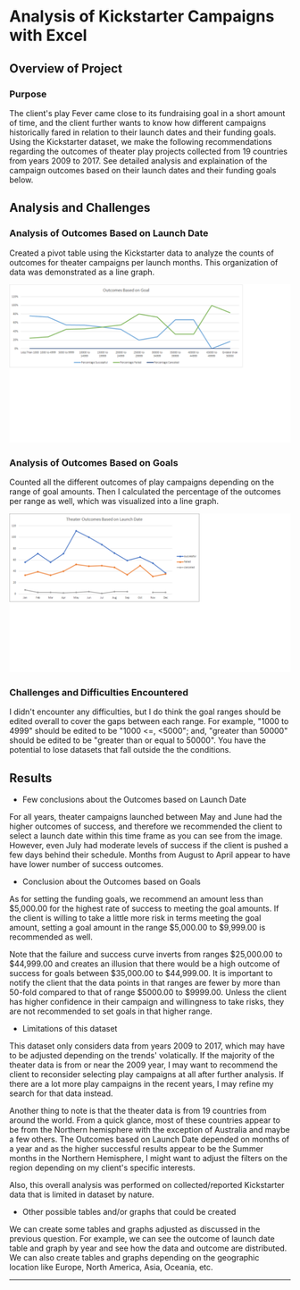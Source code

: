 # Analysis of Kickstarter Campaigns with Excel

## Overview of Project

### Purpose
  
The client's play Fever came close to its fundraising goal in a short amount of time, and the client further wants to know how different campaigns historically fared in relation to their launch dates and their funding goals. Using the Kickstarter dataset, we make the following recommendations regarding the outcomes of theater play projects collected from 19 countries  from years 2009 to 2017. See detailed analysis and explaination of the campaign outcomes based on their launch dates and their funding goals below. 
  
## Analysis and Challenges
  
### Analysis of Outcomes Based on Launch Date
  
Created a pivot table using the Kickstarter data to analyze the counts of outcomes for theater campaigns per launch months. This organization of data was demonstrated as a line graph.
  
![Outcomes_vs_Goals.png](Resources/Outcomes_vs_Goals.png)

### Analysis of Outcomes Based on Goals
  
Counted all the different outcomes of play campaigns depending on the range of goal amounts. Then I calculated the percentage of the outcomes per range as well, which was visualized into a line graph. 
  
![Theater_Outcomes_vs_Launch](Resources/Theater_Outcomes_vs_Launch.png)

### Challenges and Difficulties Encountered
  
I didn't encounter any difficulties, but I do think the goal ranges should be edited overall to cover the gaps between each range. For example, "1000 to 4999" should be edited to be "1000 <=, <5000"; and, "greater than 50000" should be edited to be "greater than or equal to 50000". You have the potential to lose datasets that fall outside the the conditions.
  
## Results
  
- Few conclusions about the Outcomes based on Launch Date
  
For all years, theater campaigns launched between May and June had the higher outcomes of success, and therefore we recommended the client to select a launch date within this time frame as you can see from the image. However, even July had moderate levels of success if the client is pushed a few days behind their schedule. Months from August to April appear to have have lower number of success outcomes.  
  
- Conclusion about the Outcomes based on Goals
  
As for setting the funding goals, we recommend an amount less than $5,000.00 for the highest rate of success to meeting the goal amounts. If the client is willing to take a little more risk in terms meeting the goal amount, setting a goal amount in the range $5,000.00 to $9,999.00 is recommended as well.
  
Note that the failure and success curve inverts from ranges $25,000.00 to $44,999.00 and creates an illusion that there would be a high outcome of success for goals between $35,000.00 to $44,999.00. It is important to notify the client that the data points in that ranges are fewer by more than 50-fold compared to that of range $5000.00 to $9999.00. Unless the client has higher confidence in their campaign and willingness to take risks, they are not recommended to set goals in that higher range.
  
- Limitations of this dataset
  
This dataset only considers data from years 2009 to 2017, which may have to be adjusted depending on the trends' volatically. If the majority of the theater data is from or near the 2009 year, I may want to recommend the client to reconsider selecting play campaigns at all after further analysis. If there are a lot more play campaigns in the recent years, I may refine my search for that data instead. 
  
Another thing to note is that the theater data is from 19 countries from around the world. From a quick glance, most of these countries appear to be from the Northern hemisphere with the exception of Australia and maybe a few others. The Outcomes based on Launch Date depended on months of a year and as the higher successful results appear to be the Summer months in the Northern Hemisphere, I might want to adjust the filters on the region depending on my client's specific interests. 
  
Also, this overall analysis was performed on collected/reported Kickstarter data that is limited in dataset by nature. 
  
- Other possible tables and/or graphs that could be created
  
We can create some tables and graphs adjusted as discussed in the previous question. For example, we can see the outcome of launch date table and graph by year and see how the data and outcome are distributed. We can also create tables and graphs depending on the geographic location like Europe, North America, Asia, Oceania, etc.
  
---
